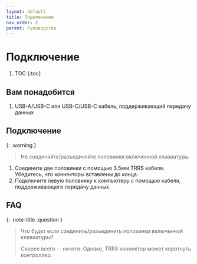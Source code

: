 ```yaml
---
layout: default
title: Подключение
nav_order: 2
parent: Руководство
---
```


# Подключение

1. TOC
{:toc}

## Вам понадобится

1. USB-A/USB-C или USB-C/USB-C кабель, поддерживающий передачу данных

## Подключение

{: .warning }
> Не соединяйте/разъединяйте половинки включенной клавиатуры.

1. Соедините две половинки с помощью 3.5мм TRRS кабеля. Убедитесь, что коннекторы вставлены до конца.
2. Подключите левую половинку к компьютеру с помощью кабеля, поддерживающего передачу данных.

## FAQ

{: .note-title .question }
> Что будет если соединить/разъединить половинки включенной клавиатуры?
>
> Скорее всего -- ничего. Однако, TRRS коннектор может коротнуть контроллер.
